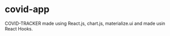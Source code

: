 # covid-app

COVID-TRACKER made using React.js, chart.js, materialize.ui and made usin React Hooks.
